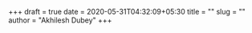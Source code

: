 +++ 
draft = true
date = 2020-05-31T04:32:09+05:30
title = ""
slug = "" 
author = "Akhilesh Dubey"
+++

